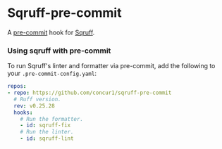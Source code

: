 # Sqruff-pre-commit

A [pre-commit](https://pre-commit.com/) hook for [Sqruff](https://github.com/quarylabs/sqruff).

### Using sqruff with pre-commit

To run Sqruff's linter and formatter via pre-commit, add the following to your `.pre-commit-config.yaml`:

```yaml
repos:
- repo: https://github.com/concur1/sqruff-pre-commit
  # Ruff version.
  rev: v0.25.28
  hooks:
    # Run the formatter.
    - id: sqruff-fix
    # Run the linter.
    - id: sqruff-lint
```

